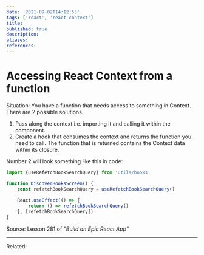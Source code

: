 ```yaml
---
date: '2021-09-02T14:12:55'
tags: ['react', 'react-context']
title: 
published: true
description:
aliases:
references:
---
```


# Accessing React Context from a function
  Situation: You have a function that needs access to something in Context. There are 2 possible solutions.
  
  1. Pass along the context i.e. importing it and calling it within the component.
  2. Create a hook that consumes the context and returns the function you need to call. The function that is returned contains the Context data within its closure.

Number 2 will look something like this in code:
```js
import {useRefetchBookSearchQuery} from 'utils/books'

function DiscoverBooksScreen() {
	const refetchBookSearchQuery = useRefetchBookSearchQuery()
	
	React.useEffect(() => {
		return () => refetchBookSearchQuery()	
	}, [refetchBookSearchQuery])
}
```

Source: Lesson 281 of *"Build an Epic React App"*

---
Related: 